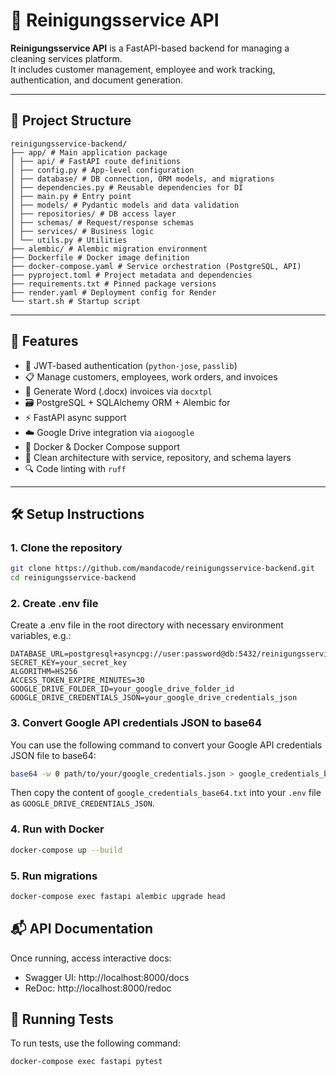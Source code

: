# 🧽 Reinigungsservice API

**Reinigungsservice API** is a FastAPI-based backend for managing a cleaning services platform.  
It includes customer management, employee and work tracking, authentication, and document generation.

---

## 📁 Project Structure
```plaintext
reinigungsservice-backend/
├── app/ # Main application package
│ ├── api/ # FastAPI route definitions
│ ├── config.py # App-level configuration
│ ├── database/ # DB connection, ORM models, and migrations
│ ├── dependencies.py # Reusable dependencies for DI
│ ├── main.py # Entry point
│ ├── models/ # Pydantic models and data validation
│ ├── repositories/ # DB access layer
│ ├── schemas/ # Request/response schemas
│ ├── services/ # Business logic
│ └── utils.py # Utilities
├── alembic/ # Alembic migration environment
├── Dockerfile # Docker image definition
├── docker-compose.yaml # Service orchestration (PostgreSQL, API)
├── pyproject.toml # Project metadata and dependencies
├── requirements.txt # Pinned package versions
├── render.yaml # Deployment config for Render
└── start.sh # Startup script
```

---

## 🚀 Features

- 🔐 JWT-based authentication (`python-jose`, `passlib`)
- 📋 Manage customers, employees, work orders, and invoices
- 📄 Generate Word (.docx) invoices via `docxtpl`
- 🗃️ PostgreSQL + SQLAlchemy ORM + Alembic for
- ⚡ FastAPI async support
- ☁️ Google Drive integration via `aiogoogle`
- 🐳 Docker & Docker Compose support
- 🧪 Clean architecture with service, repository, and schema layers
- 🔍 Code linting with `ruff`

---

## 🛠️ Setup Instructions

### 1. Clone the repository

```bash
git clone https://github.com/mandacode/reinigungsservice-backend.git
cd reinigungsservice-backend
```

### 2. Create .env file
Create a .env file in the root directory with necessary environment variables, e.g.:
```plaintext
DATABASE_URL=postgresql+asyncpg://user:password@db:5432/reinigungsservice
SECRET_KEY=your_secret_key
ALGORITHM=HS256
ACCESS_TOKEN_EXPIRE_MINUTES=30
GOOGLE_DRIVE_FOLDER_ID=your_google_drive_folder_id
GOOGLE_DRIVE_CREDENTIALS_JSON=your_google_drive_credentials_json
```

### 3. Convert Google API credentials JSON to base64
You can use the following command to convert your Google API credentials JSON file to base64:
```bash
base64 -w 0 path/to/your/google_credentials.json > google_credentials_base64.txt
```
Then copy the content of `google_credentials_base64.txt` into your `.env` file as `GOOGLE_DRIVE_CREDENTIALS_JSON`.

### 4.  Run with Docker
```bash
docker-compose up --build
```

### 5. Run migrations
```bash
docker-compose exec fastapi alembic upgrade head
```

## 📬 API Documentation
Once running, access interactive docs:

- Swagger UI: http://localhost:8000/docs
- ReDoc: http://localhost:8000/redoc

## 🧪 Running Tests
To run tests, use the following command:
```bash
docker-compose exec fastapi pytest
```
